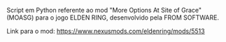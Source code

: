Script em Python referente ao mod "More Options At Site of Grace" (MOASG) para o jogo ELDEN RING, desenvolvido pela FROM SOFTWARE.

Link para o mod: https://www.nexusmods.com/eldenring/mods/5513
